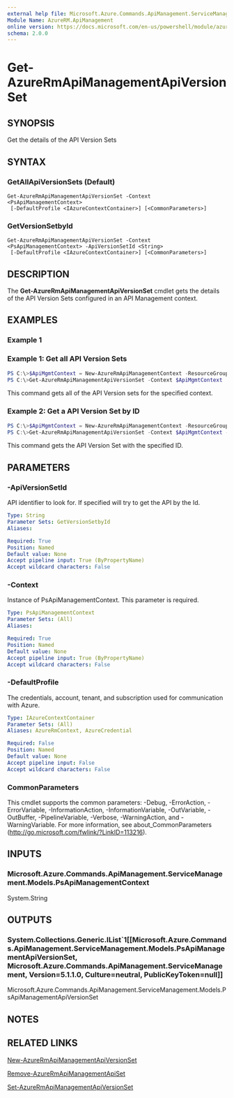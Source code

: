 ```yaml
---
external help file: Microsoft.Azure.Commands.ApiManagement.ServiceManagement.dll-Help.xml
Module Name: AzureRM.ApiManagement
online version: https://docs.microsoft.com/en-us/powershell/module/azurerm.apimanagement/get-azurermapimanagementapiversionset
schema: 2.0.0
---
```


# Get-AzureRmApiManagementApiVersionSet

## SYNOPSIS
Get the details of the API Version Sets

## SYNTAX

### GetAllApiVersionSets (Default)
```
Get-AzureRmApiManagementApiVersionSet -Context <PsApiManagementContext>
 [-DefaultProfile <IAzureContextContainer>] [<CommonParameters>]
```

### GetVersionSetbyId
```
Get-AzureRmApiManagementApiVersionSet -Context <PsApiManagementContext> -ApiVersionSetId <String>
 [-DefaultProfile <IAzureContextContainer>] [<CommonParameters>]
```

## DESCRIPTION
The **Get-AzureRmApiManagementApiVersionSet** cmdlet gets the details of the API Version Sets configured in an API Management context.

## EXAMPLES

### Example 1

### Example 1: Get all API Version Sets
```powershell
PS C:\>$ApiMgmtContext = New-AzureRmApiManagementContext -ResourceGroupName "Api-Default-WestUS" -ServiceName "contoso"
PS C:\>Get-AzureRmApiManagementApiVersionSet -Context $ApiMgmtContext
```

This command gets all of the API Version sets for the specified context.

### Example 2: Get a API Version Set by ID
```powershell
PS C:\>$ApiMgmtContext = New-AzureRmApiManagementContext -ResourceGroupName "Api-Default-WestUS" -ServiceName "contoso"
PS C:\>Get-AzureRmApiManagementApiVersionSet -Context $ApiMgmtContext -ApiId $ApiId
```

This command gets the API Version Set with the specified ID.

## PARAMETERS

### -ApiVersionSetId
API identifier to look for.
If specified will try to get the API by the Id.

```yaml
Type: String
Parameter Sets: GetVersionSetbyId
Aliases:

Required: True
Position: Named
Default value: None
Accept pipeline input: True (ByPropertyName)
Accept wildcard characters: False
```

### -Context
Instance of PsApiManagementContext.
This parameter is required.

```yaml
Type: PsApiManagementContext
Parameter Sets: (All)
Aliases:

Required: True
Position: Named
Default value: None
Accept pipeline input: True (ByPropertyName)
Accept wildcard characters: False
```

### -DefaultProfile
The credentials, account, tenant, and subscription used for communication with Azure.

```yaml
Type: IAzureContextContainer
Parameter Sets: (All)
Aliases: AzureRmContext, AzureCredential

Required: False
Position: Named
Default value: None
Accept pipeline input: False
Accept wildcard characters: False
```

### CommonParameters
This cmdlet supports the common parameters: -Debug, -ErrorAction, -ErrorVariable, -InformationAction, -InformationVariable, -OutVariable, -OutBuffer, -PipelineVariable, -Verbose, -WarningAction, and -WarningVariable. For more information, see about_CommonParameters (http://go.microsoft.com/fwlink/?LinkID=113216).

## INPUTS

### Microsoft.Azure.Commands.ApiManagement.ServiceManagement.Models.PsApiManagementContext
System.String

## OUTPUTS

### System.Collections.Generic.IList`1[[Microsoft.Azure.Commands.ApiManagement.ServiceManagement.Models.PsApiManagementApiVersionSet, Microsoft.Azure.Commands.ApiManagement.ServiceManagement, Version=5.1.1.0, Culture=neutral, PublicKeyToken=null]]
Microsoft.Azure.Commands.ApiManagement.ServiceManagement.Models.PsApiManagementApiVersionSet

## NOTES

## RELATED LINKS

[New-AzureRmApiManagementApiVersionSet](./New-AzureRmApiManagementApiVersionSet.md)

[Remove-AzureRmApiManagementApiSet](./Remove-AzureRmApiManagementApiVersionSet.md)

[Set-AzureRmApiManagementApiVersionSet](./Set-AzureRmApiManagementApiSet.md)
